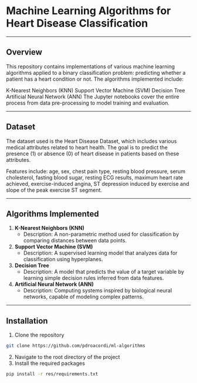 # Machine Learning Algorithms for Heart Disease Classification
*** 
## Overview
This repository contains implementations of various machine learning algorithms applied to a binary classification problem: predicting whether a patient has a heart condition or not. The algorithms implemented include:

K-Nearest Neighbors (KNN)
Support Vector Machine (SVM)
Decision Tree
Artificial Neural Network (ANN)
The Jupyter notebooks cover the entire process from data pre-processing to model training and evaluation.
***
## Dataset
The dataset used is the Heart Disease Dataset, which includes various medical attributes related to heart health. The goal is to predict the presence (1) or absence (0) of heart disease in patients based on these attributes.

Features include: age, sex, chest pain type, resting blood pressure, serum cholesterol, fasting blood sugar, resting ECG results, maximum heart rate achieved, exercise-induced angina, ST depression induced by exercise and slope of the peak exercise ST segment.
***
## Algorithms Implemented
1. **K-Nearest Neighbors (KNN)**
   * Description: A non-parametric method used for classification by comparing distances between data points.
2. **Support Vector Machine (SVM)**
   * Description: A supervised learning model that analyzes data for classification using hyperplanes.
3. **Decision Tree**
   * Description: A model that predicts the value of a target variable by learning simple decision rules inferred from data features.
4. **Artificial Neural Network (ANN)**
   * Description: Computing systems inspired by biological neural networks, capable of modeling complex patterns.

***
## Installation 
1. Clone the repository
```bash
git clone https://github.com/pdroacordi/ml-algorithms
```
2. Navigate to the root directory of the project
3. Install the required packages
```bash
pip install -r res/requirements.txt
```